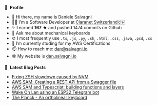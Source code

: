 👀 &nbsp;**Profile**
- 👋 Hi there, my name is Daniele Salvagni
- 👨‍💻 I'm a Software Developer at [Claranet Switzerland🇨🇭](https://www.claranet.ch)
- ✨ I earned **167** ★ and pushed 1474 commits on Github
- 💬 Ask me about mechanical keyboards
- ⚙️ I most frequently use `.ts`, `.js`, `.py`, `.sh`, `.html`, `.css`, `.java`, `.psd`, `.cs`
- 🌱 I’m currently studing for my AWS Certifications
- 📫 How to reach me: dan@salvagni.io
- 🕸️ My website is [dan.salvagni.io](https://dan.salvagni.io)

📕 &nbsp;**Latest Blog Posts**
- [Fixing ZSH slowdown caused by NVM](https://dan.salvagni.io/b/fixing-zsh-slowdown-caused-by-nvm)
- [AWS SAM: Creating a REST API from a Swagger file](https://dan.salvagni.io/b/aws-sam-rest-api-from-swagger-file)
- [AWS SAM and Typescript: building functions and layers](https://dan.salvagni.io/b/aws-sam-and-typescript-building-functions-and-layers)
- [Wake On Lan using an ESP32 Telegram bot](https://dan.salvagni.io/b/embedded-telegram-bot-for-wake-on-lan-pc)
- [The Planck - An ortholinear keyboard](https://dan.salvagni.io/b/the-planck-an-ortholinear-keyboard)
